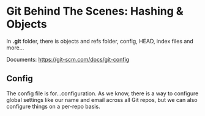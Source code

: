 # Git Behind The Scenes: Hashing & Objects

In **.git** folder, there is objects and refs folder, config, HEAD, index files and more...

Documents: https://git-scm.com/docs/git-config

## Config

The config file is for...configuration. As we know, there is a way to configure global settings like our name and email across all Git repos, but we can also configure things on a per-repo basis.
